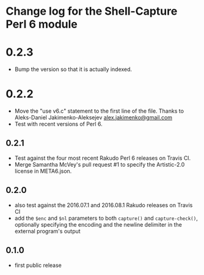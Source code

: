 Change log for the Shell-Capture Perl 6 module
==============================================

0.2.3
=====

- Bump the version so that it is actually indexed.

0.2.2
=====

- Move the "use v6.c" statement to the first line of the file.
  Thanks to Aleks-Daniel Jakimenko-Aleksejev <alex.jakimenko@gmail.com>
- Test with recent versions of Perl 6.

0.2.1
-----

- Test against the four most recent Rakudo Perl 6 releases on Travis CI.
- Merge Samantha McVey's pull request #1 to specify
  the Artistic-2.0 license in META6.json.

0.2.0
-----

- also test against the 2016.07.1 and 2016.08.1 Rakudo releases on
  Travis CI
- add the `$enc` and `$nl` parameters to both `capture()` and `capture-check()`,
  optionally specifying the encoding and the newline delimiter in
  the external program's output

0.1.0
-----

- first public release
